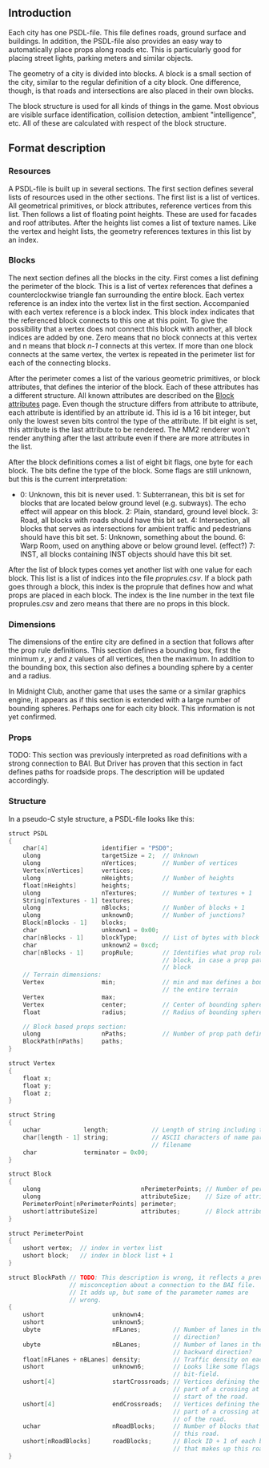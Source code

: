 ## Introduction

Each city has one PSDL-file. This file defines roads, ground surface and
buildings. In addition, the PSDL-file also provides an easy way to
automatically place props along roads etc. This is particularly good for
placing street lights, parking meters and similar objects.

The geometry of a city is divided into blocks. A block is a small
section of the city, similar to the regular definition of a city block.
One difference, though, is that roads and intersections are also placed
in their own blocks.

The block structure is used for all kinds of things in the game. Most
obvious are visible surface identification, collision detection, ambient
"intelligence", etc. All of these are calculated with respect of the
block structure.

## Format description

### Resources

A PSDL-file is built up in several sections. The first section defines
several lists of resources used in the other sections. The first list is
a list of vertices. All geometrical primitives, or block attributes,
reference vertices from this list. Then follows a list of floating point
heights. These are used for facades and roof attributes. After the
heights list comes a list of texture names. Like the vertex and height
lists, the geometry references textures in this list by an index.

### Blocks

The next section defines all the blocks in the city. First comes a list
defining the perimeter of the block. This is a list of vertex references
that defines a counterclockwise triangle fan surrounding the entire
block. Each vertex reference is an index into the vertex list in the
first section. Accompanied with each vertex reference is a block index.
This block index indicates that the referenced block connects to this
one at this point. To give the possibility that a vertex does not
connect this block with another, all block indices are added by one.
Zero means that no block connects at this vertex and n means that block
*n-1* connects at this vertex. If more than one block connects at the
same vertex, the vertex is repeated in the perimeter list for each of
the connecting blocks.

After the perimeter comes a list of the various geometric primitives, or
block attributes, that defines the interior of the block. Each of these
attributes has a different structure. All known attributes are described
on the [Block attributes](Block_attributes.md) page. Even though
the structure differs from attribute to attribute, each attribute is
identified by an attribute id. This id is a 16 bit integer, but only the
lowest seven bits control the type of the attribute. If bit eight is
set, this attribute is the last attribute to be rendered. The MM2
renderer won't render anything after the last attribute even if there
are more attributes in the list.

After the block definitions comes a list of eight bit flags, one byte
for each block. The bits define the type of the block. Some flags are
still unknown, but this is the current interpretation:

  - 0: Unknown, this bit is never used.
    1: Subterranean, this bit is set for blocks that are located below
    ground level (e.g. subways). The echo effect will appear on this
    block.
    2: Plain, standard, ground level block.
    3: Road, all blocks with roads should have this bit set.
    4: Intersection, all blocks that serves as intersections for ambient
    traffic and pedestrians should have this bit set.
    5: Unknown, something about the bound.
    6: Warp Room, used on anything above or below ground level.
    (effect?)
    7: INST, all blocks containing INST objects should have this bit
    set.

After the list of block types comes yet another list with one value for
each block. This list is a list of indices into the file
*proprules.csv*. If a block path goes through a block, this index is the
proprule that defines how and what props are placed in each block. The
index is the line number in the text file proprules.csv and zero means
that there are no props in this block.

### Dimensions

The dimensions of the entire city are defined in a section that follows
after the prop rule definitions. This section defines a bounding box,
first the minimum *x*, *y* and *z* values of all vertices, then the
maximum. In addition to the bounding box, this section also defines a
bounding sphere by a center and a radius.

In Midnight Club, another game that uses the same or a similar graphics
engine, it appears as if this section is extended with a large number of
bounding spheres. Perhaps one for each city block. This information is
not yet confirmed.

### Props

TODO: This section was previously interpreted as road definitions with a
strong connection to BAI. But Driver has proven that this section in
fact defines paths for roadside props. The description will be updated
accordingly.

### Structure

In a pseudo-C style structure, a PSDL-file looks like this:

```C
struct PSDL
{
    char[4]               identifier = "PSD0";
    ulong                 targetSize = 2;  // Unknown
    ulong                 nVertices;       // Number of vertices
    Vertex[nVertices]     vertices;
    ulong                 nHeights;        // Number of heights
    float[nHeights]       heights;
    ulong                 nTextures;       // Number of textures + 1
    String[nTextures - 1] textures;
    ulong                 nBlocks;         // Number of blocks + 1
    ulong                 unknown0;        // Number of junctions?
    Block[nBlocks - 1]    blocks;
    char                  unknown1 = 0x00;
    char[nBlocks - 1]     blockType;       // List of bytes with block type flags
    char                  unknown2 = 0xcd;
    char[nBlocks - 1]     propRule;        // Identifies what prop rule to use for each
                                           // block, in case a prop path traverses the
                                           // block
    // Terrain dimensions:
    Vertex                min;             // min and max defines a bounding box around
                                           // the entire terrain
    Vertex                max;
    Vertex                center;          // Center of bounding sphere
    float                 radius;          // Radius of bounding sphere

    // Block based props section:
    ulong                 nPaths;          // Number of prop path definitions
    BlockPath[nPaths]     paths;
}

struct Vertex
{
    float x;
    float y;
    float z;
}

struct String
{
    uchar            length;            // Length of string including terminator
    char[length - 1] string;            // ASCII characters of name part of a texture
                                        // filename
    char             terminator = 0x00;
}

struct Block
{
    ulong                            nPerimeterPoints; // Number of perimeter points
    ulong                            attributeSize;    // Size of attribute list
    PerimeterPoint[nPerimeterPoints] perimeter;
    ushort[attributeSize]            attributes;       // Block attributes
}

struct PerimeterPoint
{
    ushort vertex;  // index in vertex list
    ushort block;   // index in block list + 1
}

struct BlockPath // TODO: This description is wrong, it reflects a previous
                 // misconception about a connection to the BAI file.
                 // It adds up, but some of the parameter names are
                 // wrong.
{
    ushort                   unknown4;
    ushort                   unknown5;
    ubyte                    nFLanes;         // Number of lanes in the forward
                                              // direction?
    ubyte                    nBLanes;         // Number of lanes in the
                                              // backward direction?
    float[nFLanes + nBLanes] density;         // Traffic density on each lane?
    ushort                   unknown6;        // Looks like some flags in a
                                              // bit-field.
    ushort[4]                startCrossroads; // Vertices defining the road
                                              // part of a crossing at the
                                              // start of the road.
    ushort[4]                endCrossroads;   // Vertices defining the road
                                              // part of a crossing at the end
                                              // of the road.
    uchar                    nRoadBlocks;     // Number of blocks that make up
                                              // this road.
    ushort[nRoadBlocks]      roadBlocks;      // Block ID + 1 of each block
                                              // that makes up this road.
}
```
